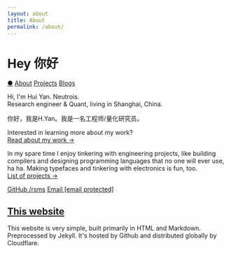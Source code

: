 ```yaml
---
layout: about
title: About
permalink: /about/
---
```


<r-grid class="main" columns=6 columns-s=4 columns-xs=2>

<r-cell order="-10" span=4 span-s=2>
<h1>Hey 你好</h1>
</r-cell>

<r-cell order="-9" class="menu" span=2 span-s=2>
<div class='sidebar'>
    <a href="/">&#x25CF;</a>
    <a href="/about/">About</a>
    <a href="/projects/">Projects</a>
    <a href="/blog/">Blogs</a>
</div>
</r-cell>

<r-cell span=3 span-s=2 span-xs=row class="intro">

<p>Hi, I'm Hui Yan. Neutrois.<br>
    Research engineer &amp; Quant, living in Shanghai, China.</p>
<p>你好，我是H.Yan。我是一名工程师/量化研究员。</p>
<p>
Interested in learning more about my work?<br />
<a href="/work/">Read about my work →</a></p>

<p>In my spare time I enjoy tinkering with engineering projects, like building compilers and designing programming languages that no one will ever use, ha ha. Making typefaces and tinkering with electronics is fun, too.<br />
<a href="/projects/">List of projects →</a></p>

</r-cell>
<!--  -->
<r-cell class="bio" order-xs="-1" span=5-6 span-s=3-4 span-xs=row>
  <!-- <img src="portrait.jpg" alt="Portrait of me"> -->
  <p class="link-list">
    <a href="https://github.com/hyanworkspace">GitHub /rsms</a>
    <a href="/cdn-cgi/l/email-protection#611300120c14122113120c124f0c04">Email <span class="__cf_email__" data-cfemail="aedccfddc3dbddeedcddc3dd80c3cb">[email&#160;protected]</span></a>
  </p>
</r-cell>

<r-cell class="tidbit" span=2 span-xs=row>
  <h2 id="website"><a href="website">This website</a></h2>
  <p>
    This website is very simple, built primarily in HTML and Markdown.
    Preprocessed by Jekyll.
    It's hosted by Github and distributed globally by Cloudflare.
  </p>
  <!-- <p>
    Colors on this website makes use of the wide P3 color space to produce rich, deep amazing color
    when viewed in a web browser that supports the
    <code>color(display-p3 R G B)</code> CSS function,
    like for example Safari, in combination with a wide-gamut display.
  </p> -->
</r-cell>

</r-grid>